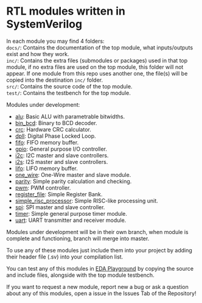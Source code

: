 # RTL modules written in SystemVerilog
In each module you may find 4 folders:
</br>
`docs/`: Contains the documentation of the top module, what inputs/outputs exist and how they work.
</br>
`inc/`: Contains the extra files (submodules or packages) used in that top module, if no extra files are used on the top module, this folder will not appear. If one module from this repo uses another one, the file(s) will be copied into the destination `inc/` folder.
</br>
`src/`: Contains the source code of the top module.
</br>
`test/`: Contains the testbench for the top module.
</s>

Modules under development:
- [alu](https://github.com/Bubi2001/rtl_utils/tree/module/alu): Basic ALU with parametrable bitwidths.
- [bin_bcd](https://github.com/Bubi2001/rtl_utils/tree/module/bin_bcd): Binary to BCD decoder.
- [crc](https://github.com/Bubi2001/rtl_utils/tree/module/crc): Hardware CRC calculator.
- [dpll](https://github.com/Bubi2001/rtl_utils/tree/module/dpll): Digital Phase Locked Loop.
- [fifo](https://github.com/Bubi2001/rtl_utils/tree/module/fifo): FIFO memory buffer.
- [gpio](https://github.com/Bubi2001/rtl_utils/tree/module/gpio): General purpose I/O controller.
- [i2c](https://github.com/Bubi2001/rtl_utils/tree/module/i2c): I2C master and slave controllers.
- [i2s](https://github.com/Bubi2001/rtl_utils/tree/module/i2s): I2S master and slave controllers.
- [lifo](https://github.com/Bubi2001/rtl_utils/tree/module/lifo): LIFO memory buffer.
- [one_wire](https://github.com/Bubi2001/rtl_utils/tree/module/one_wire): One-Wire master and slave module.
- [parity](https://github.com/Bubi2001/rtl_utils/tree/module/parity): Simple parity calculation and checking.
- [pwm](https://github.com/Bubi2001/rtl_utils/tree/module/pwm): PWM controller.
- [register_file](https://github.com/Bubi2001/rtl_utils/tree/module/register_file): Simple Register Bank.
- [simple_risc_processor](https://github.com/Bubi2001/rtl_utils/tree/module/simple_risc_processor): Simple RISC-like processing unit.
- [spi](https://github.com/Bubi2001/rtl_utils/tree/module/spi): SPI master and slave controller.
- [timer](https://github.com/Bubi2001/rtl_utils/tree/module/timer): Simple general purpose timer module.
- [uart](https://github.com/Bubi2001/rtl_utils/tree/module/uart): UART transmitter and receiver module.

Modules under development will be in their own branch, when module is complete and functioning, branch will merge into master.

To use any of these modules just include them into your project by adding their header file (.sv) into your compilation list.</s>

You can test any of this modules in [EDA Playground](https://www.edaplayground.com) by copying the source and include files, alongside with the top module testbench.

If you want to request a new module, report new a bug or ask a question about any of this modules, open a issue in the Issues Tab of the Repository!